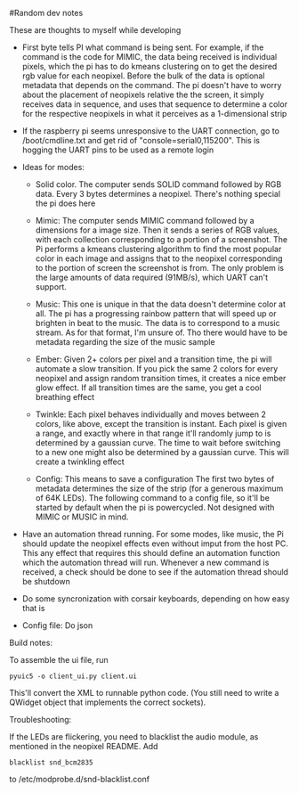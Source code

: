 
#Random dev notes

These are thoughts to myself while developing

* First byte tells PI what command is being sent. For example, if the command is the code for
MIMIC, the data being received is individual pixels, which the pi has to do kmeans clustering on
to get the desired rgb value for each neopixel. Before the bulk of the data is optional metadata
that depends on the command. The pi doesn't have to worry about the placement of neopixels
relative the the screen, it simply receives data in sequence, and uses that sequence to determine
a color for the respective neopixels in what it perceives as a 1-dimensional strip 

* If the raspberry pi seems unresponsive to the UART connection, go to /boot/cmdline.txt and get
rid of "console=serial0,115200". This is hogging the UART pins to be used as a remote login 

* Ideas for modes:
    * Solid color. The computer sends SOLID command followed by RGB data. Every 3 bytes determines
a neopixel. There's nothing special the pi does here

    * Mimic: The computer sends MIMIC command followed by a dimensions for a image size. Then it
sends a series of RGB values, with each collection corresponding to a portion of a screenshot. The
Pi performs a kmeans clustering algorithm to find the most popular color in each image and assigns
that to the neopixel corresponding to the portion of screen the screenshot is from. The only
problem is the large amounts of data required (91MB/s), which UART can't support.

    * Music: This one is unique in that the data doesn't determine color at all. The pi has a
progressing rainbow pattern that will speed up or brighten in beat to the music. The data is to
correspond to a music stream. As for that format, I'm unsure of. Tho there would have to be
metadata regarding the size of the music sample 

    * Ember: Given 2+ colors per pixel and a transition time, the pi will automate a slow
transition. If you pick the same 2 colors for every neopixel and assign random transition times,
it creates a nice ember glow effect. If all transition times are the same, you get a cool
breathing effect

	* Twinkle: Each pixel behaves individually and moves between 2 colors, like above, except the
transition is instant. Each pixel is given a range, and exactly where in that range it'll randomly
jump to is determined by a gaussian curve. The time to wait before switching to a new one might
also be determined by a gaussian curve. This will create a twinkling effect

    * Config: This means to save a configuration  The first two bytes of metadata determines the
size of the strip (for a generous maximum of 64K LEDs). The following command to a config file, so
it'll be started by default when the pi is powercycled. Not designed with MIMIC or MUSIC in mind.

* Have an automation thread running. For some modes, like music, the Pi should update the neopixel
effects even without imput from the host PC. This any effect that requires this should define an
automation function which the automation thread will run. Whenever a new command is received, a
check should be done to see if the automation thread should be shutdown

* Do some syncronization with corsair keyboards, depending on how easy that is

* Config file: Do json

Build notes:

To assemble the ui file, run

    pyuic5 -o client_ui.py client.ui

This'll convert the XML to runnable python code. (You still need to write a QWidget object that
implements the correct sockets).

Troubleshooting:

If the LEDs are flickering, you need to blacklist the audio module, as
mentioned in the neopixel README. Add

    blacklist snd_bcm2835

to /etc/modprobe.d/snd-blacklist.conf
